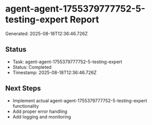 # agent-agent-1755379777752-5-testing-expert Report

Generated: 2025-08-18T12:36:46.726Z

## Status
- Task: agent-agent-1755379777752-5-testing-expert
- Status: Completed
- Timestamp: 2025-08-18T12:36:46.726Z

## Next Steps
- Implement actual agent-agent-1755379777752-5-testing-expert functionality
- Add proper error handling
- Add logging and monitoring
